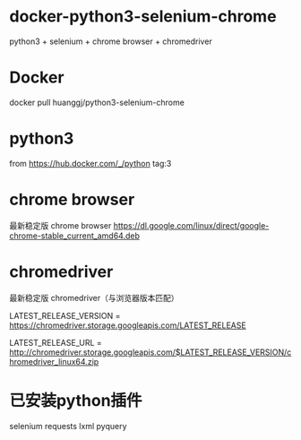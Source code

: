 # docker-python3-selenium-chrome

python3 + selenium + chrome browser + chromedriver

# Docker

docker pull huanggj/python3-selenium-chrome

# python3

from https://hub.docker.com/_/python
tag:3

# chrome browser

最新稳定版 chrome browser
https://dl.google.com/linux/direct/google-chrome-stable_current_amd64.deb

# chromedriver

最新稳定版 chromedriver（与浏览器版本匹配）

LATEST_RELEASE_VERSION = 
  https://chromedriver.storage.googleapis.com/LATEST_RELEASE
  
LATEST_RELEASE_URL = 
  http://chromedriver.storage.googleapis.com/$LATEST_RELEASE_VERSION/chromedriver_linux64.zip

# 已安装python插件

selenium
requests
lxml
pyquery
